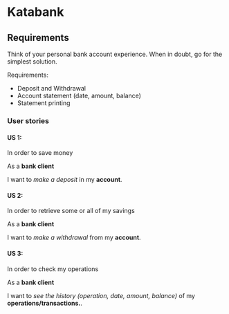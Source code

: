 # Katabank

## Requirements

Think of your personal bank account experience. When in doubt, go for the simplest solution.

Requirements:

- Deposit and Withdrawal
- Account statement (date, amount, balance)
- Statement printing

### User stories

#### US 1:
In order to save money

As a __bank client__

I want to _make a deposit_ in my __account__.

#### US 2:
In order to retrieve some or all of my savings

As a __bank client__

I want to _make a withdrawal_ from my __account__.

#### US 3:
In order to check my operations

As a __bank client__

I want to _see the history (operation, date, amount, balance)_ of my __operations/transactions.__.

